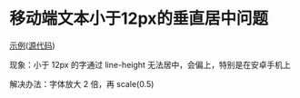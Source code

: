 # 移动端文本小于12px的垂直居中问题

[示例](https://joezheng2015.github.io/problems/label-vertical-align/)([源代码](https://github.com/JoeZheng2015/problems/blob/master/label-vertical-align/index.html))


现象：小于 12px 的字通过 line-height 无法居中，会偏上，特别是在安卓手机上

解决办法：字体放大 2 倍，再 scale(0.5)